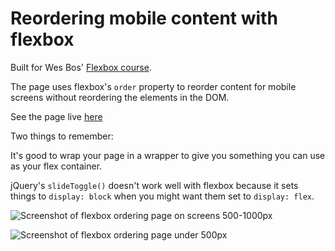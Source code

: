 # Reordering mobile content with flexbox

Built for Wes Bos' [Flexbox course](https://flexbox.io/).

The page uses flexbox's `order` property to reorder content for mobile screens without reordering the elements in the DOM.

See the page live [here](https://gk-hynes.github.io/flexbox-mobile-reordering/)

Two things to remember:

It's good to wrap your page in a wrapper to give you something you can use as your flex container.

jQuery's `slideToggle()` doesn't work well with flexbox because it sets things to `display: block` when you might want them set to `display: flex`.

![Screenshot of flexbox ordering page on screens 500-1000px](https://res.cloudinary.com/gerhynes/image/upload/q_auto/v1540154904/Screenshot_2018-10-21_Flexbox_Reordering_1_j74zoh.png)

![Screenshot of flexbox ordering page under 500px](https://res.cloudinary.com/gerhynes/image/upload/q_auto/v1540154921/Screenshot_2018-10-21_Flexbox_Reordering_qnwqmb.png)

